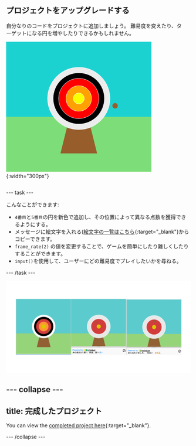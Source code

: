 ## プロジェクトをアップグレードする

<div style="display: flex; flex-wrap: wrap">
<div style="flex-basis: 200px; flex-grow: 1; margin-right: 15px;">
自分なりのコードをプロジェクトに追加しましょう。 難易度を変えたり、ターゲットになる円を増やしたりできるかもしれません。
</div>
<div>

![5つの円が描かれたターゲットが表示された出力エリア。](images/five_circles.png){:width="300px"}

</div>
</div>

--- task ---

こんなことができます:

+ `4番目`と`5番目`の円を新色で追加し、その位置によって異なる点数を獲得できるようにする。
+ メッセージに絵文字を入れる([絵文字の一覧はこちら](https://unicode.org/emoji/charts/full-emoji-list.html){:target="_blank"}からコピーできます。
+ `frame_rate(2)` の値を変更することで、ゲームを簡単にしたり難しくしたりすることができます。
+ `input()`を使用して、ユーザーにどの難易度でプレイしたいかを尋ねる。

--- /task ---

![丸が5つあるもの、難易度入力があるもの、メッセージに絵文字があるものなど、企画アイデアをアップグレード。](images/upgrade-ideas.png)

--- collapse ---
---
title: 完成したプロジェクト
---

You can view the [completed project here](https://editor.raspberrypi.org/en/projects/target-practice-solution){:target="_blank"}.

--- /collapse ---
